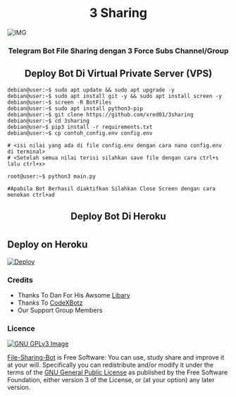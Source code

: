 <h1 align="center"> 
    3 Sharing  
</h1>

<img align="center" fit="fill" alt="IMG" src="https://telegra.ph/file/1d05881b050d03fc73cff.jpg">

<h3 align="center"> 
    Telegram Bot File Sharing dengan 3 Force Subs Channel/Group
</h3>


<h2 align="center"> 
  Deploy Bot Di Virtual Private Server (VPS) 
</h2>

```console
debian@user:~$ sudo apt update && sudo apt upgrade -y
debian@user:~$ sudo apt install git -y && sudo apt install screen -y
debian@user:~$ screen -R BotFiles
debian@user:~$ sudo apt install python3-pip
debian@user:~$ git clone https://github.com/xred01/3sharing
debian@user:~$ cd 3sharing
debian@user~$ pip3 install -r requirements.txt
debian@user:~$ cp contoh_config.env config.env

# <isi nilai yang ada di file config.env dengan cara nano config.env di terminal>
# <Setelah semua nilai terisi silahkan save file dengan cara ctrl+s lalu ctrl+x>

root@user:~$ python3 main.py

#Apabila Bot Berhasil diaktifkan Silahkan Close Screen dengan cara menekan ctrl+ad
```
 

<h2 align="center"> 
   Deploy Bot Di Heroku
</h2>


<h1>



## Deploy on Heroku
[![Deploy](https://www.herokucdn.com/deploy/button.svg)](https://heroku.com/deploy?template=https://github.com/xred01/3sharing)</br>


### Credits

- Thanks To Dan For His Awsome [Libary](https://github.com/pyrogram/pyrogram)
- Thanks To [CodeXBotz](https://github.com/CodeXBotz/File-Sharing-Bot)
- Our Support Group Members

### Licence
[![GNU GPLv3 Image](https://www.gnu.org/graphics/gplv3-127x51.png)](http://www.gnu.org/licenses/gpl-3.0.en.html)  

[File-Sharing-Bot](https://github.com/CodeXBotz/File-Sharing-Bot) is Free Software: You can use, study share and improve it at your
will. Specifically you can redistribute and/or modify it under the terms of the
[GNU General Public License](https://www.gnu.org/licenses/gpl.html) as
published by the Free Software Foundation, either version 3 of the License, or
(at your option) any later version. 

##
